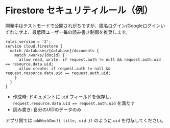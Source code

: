 # Firestore セキュリティルール（例）

開発中はテストモードで公開されがちですが、匿名ログイン/Googleログインいずれにせよ、最低限ユーザー毎の読み書き制御を推奨します。

```rules
rules_version = '2';
service cloud.firestore {
  match /databases/{database}/documents {
    match /works/{docId} {
      allow read, write: if request.auth != null && request.auth.uid == resource.data.uid;
      allow create: if request.auth != null && request.resource.data.uid == request.auth.uid;
    }
  }
}
```

- 作成時: ドキュメントに `uid` フィールドを保存し、`request.resource.data.uid == request.auth.uid` を満たす
- 読み書き: 自分のUIDのデータのみ

アプリ側では `addWorkDoc({ title, uid })` のように `uid` を付与してください。
